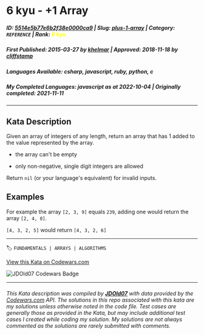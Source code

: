 # 6 kyu - +1 Array

##### **ID**: [5514e5b77e6b2f38e0000ca9](https://www.codewars.com/kata/5514e5b77e6b2f38e0000ca9) | **Slug**: [plus-1-array](https://www.codewars.com/kata/5514e5b77e6b2f38e0000ca9) | **Category**: `REFERENCE` | **Rank**: <span style="color:yellow">6 kyu</span>

##### **First Published**: 2015-03-27 ***by*** [khelmar](https://www.codewars.com/users/khelmar) | **Approved**: 2018-11-18 ***by*** [cliffstamp](https://www.codewars.com/users/cliffstamp)

##### **Languages Available**: csharp, javascript, ruby, python, c

##### **My Completed Languages**: javascript ***as at*** 2022-10-04 | **Originally completed**: 2021-11-11

---

## Kata Description


Given an array of integers of any length, return an array that has 1 added to the value represented by the array.



- the array can't be empty

- only non-negative, single digit integers are allowed



Return `nil` (or your language's equivalent) for invalid inputs.



## Examples



For example the array `[2, 3, 9]` equals `239`, adding one would return the array `[2, 4, 0]`.



`[4, 3, 2, 5]` would return `[4, 3, 2, 6]`





---


🏷 `FUNDAMENTALS | ARRAYS | ALGORITHMS`


[View this Kata on Codewars.com](https://www.codewars.com/kata/5514e5b77e6b2f38e0000ca9)

![](https://www.codewars.com/users/jdold07/badges/large "JDOld07 Codewars Badge")

---

###### *This Kata description was compiled by [**JDOld07**](https://tpstech.dev) with data provided by the [Codewars.com](https://www.codewars.com) API.  The solutions in this repo associated with this kata are my solutions unless otherwise noted in the code file.  Test cases are generally those as provided in the Kata, but may include additional test cases I created while coding my solution.  My solutions are not always commented as the solutions are rarely submitted with comments.*
